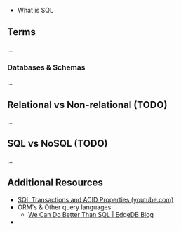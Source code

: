 - What is SQL


## Terms
...
### Databases & Schemas
...

## Relational vs Non-relational (TODO)
...


## SQL vs NoSQL (TODO)
...



## Additional Resources
- [SQL Transactions and ACID Properties (youtube.com)](https://www.youtube.com/watch?v=LoxO-P7hhUQ)
- ORM's & Other query languages
	- [We Can Do Better Than SQL | EdgeDB Blog](https://www.edgedb.com/blog/we-can-do-better-than-sql#null-a-bag-of-surprises)
- 